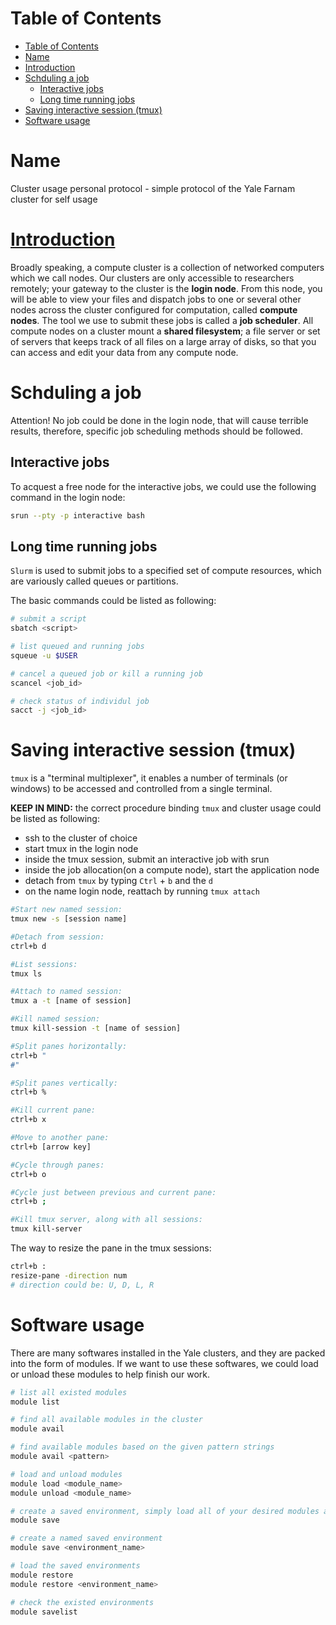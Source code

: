 [TOC levels=1-3]: #

# Table of Contents
- [Table of Contents](#Table-of-Contents)
- [Name](#Name)
- [Introduction](#Introduction)
- [Schduling a job](#Schduling-a-job)
  - [Interactive jobs](#Interactive-jobs)
  - [Long time running jobs](#Long-time-running-jobs)
- [Saving interactive session (tmux)](#Saving-interactive-session-tmux)
- [Software usage](#Software-usage)

# Name
Cluster usage personal protocol - simple protocol of the Yale Farnam cluster for self usage

# [Introduction](https://docs.ycrc.yale.edu/clusters-at-yale/) 

Broadly speaking, a compute cluster is a collection of networked computers which we call nodes. Our clusters are only accessible to researchers remotely; your gateway to the cluster is the **login node**. From this node, you will be able to view your files and dispatch jobs to one or several other nodes across the cluster configured for computation, called **compute nodes**. The tool we use to submit these jobs is called a **job scheduler**. All compute nodes on a cluster mount a **shared filesystem**; a file server or set of servers that keeps track of all files on a large array of disks, so that you can access and edit your data from any compute node. 

# Schduling a job 
Attention! No job could be done in the login node, that will cause terrible results, therefore, specific job scheduling methods should be followed.

## Interactive jobs
To acquest a free node for the interactive jobs, we could use the following command in the login node:
```bash
srun --pty -p interactive bash
```

## Long time running jobs
`Slurm` is used to submit jobs to a specified set of compute resources, which are variously called queues or partitions.

The basic commands could be listed as following:
```bash
# submit a script
sbatch <script>

# list queued and running jobs
squeue -u $USER

# cancel a queued job or kill a running job
scancel <job_id>

# check status of individul job
sacct -j <job_id>
```

# Saving interactive session (tmux)
`tmux` is a "terminal multiplexer", it enables a number of terminals (or windows) to be accessed and controlled from a single terminal. 

**KEEP IN MIND:** the correct procedure binding `tmux` and cluster usage could be listed as following:

- ssh to the cluster of choice
- start tmux in the login node
- inside the tmux session, submit an interactive job with srun
- inside the job allocation(on a compute node), start the application node
- detach from `tmux` by typing `Ctrl` + `b` and the `d`
- on the name login node, reattach by running `tmux attach`

```bash
#Start new named session:
tmux new -s [session name]

#Detach from session:
ctrl+b d

#List sessions:
tmux ls

#Attach to named session:
tmux a -t [name of session]

#Kill named session:
tmux kill-session -t [name of session]

#Split panes horizontally:
ctrl+b "
#"

#Split panes vertically:
ctrl+b %

#Kill current pane:
ctrl+b x

#Move to another pane:
ctrl+b [arrow key]

#Cycle through panes:
ctrl+b o

#Cycle just between previous and current pane:
ctrl+b ;

#Kill tmux server, along with all sessions:
tmux kill-server
```
The way to resize the pane in the tmux sessions:

```bash
ctrl+b :
resize-pane -direction num
# direction could be: U, D, L, R
```

# Software usage
There are many softwares installed in the Yale clusters, and they are packed into the form of modules. If we want to use these softwares, we could load or unload these modules to help finish our work.

```bash
# list all existed modules 
module list

# find all available modules in the cluster
module avail

# find available modules based on the given pattern strings
module avail <pattern>

# load and unload modules
module load <module_name>
module unload <module_name>

# create a saved environment, simply load all of your desired modules and then 
module save

# create a named saved environment
module save <environment_name>

# load the saved environments
module restore 
module restore <environment_name>

# check the existed environments
module savelist
```

